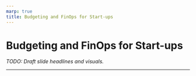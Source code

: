 ```yaml
---
marp: true
title: Budgeting and FinOps for Start-ups
---
```


# Budgeting and FinOps for Start-ups
*TODO: Draft slide headlines and visuals.*

---
<!-- TODO: Plan the FinOps budgeting activity and cloud credit optimisation talking points. -->
